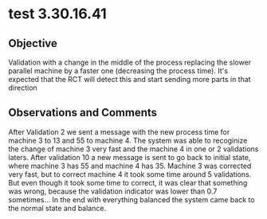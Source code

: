 # test 3.30.16.41
## Objective 

Validation with a change in the middle of the process replacing the slower parallel machine by a faster one (decreasing the process time). It's expected that the RCT will detect this and start sending more parts in that direction

## Observations and Comments
After Validation 2 we sent a message with the new process time for machine 3 to 13 and 55 to machine 4. The system was able to recoginize the change of machine 3 very fast and the machine 4 in one or 2 validations laters. After validation 10 a new message is sent to go back to initial state, where machine 3 has 55 and machine 4 has 35. Machine 3 was corrected very fast, but to correct machine 4 it took some time around 5 validations. But even though it took some time to correct, it was clear that something was wrong, because the validation indicator was lower than 0.7 sometimes... In the end with everything balanced the system came back to the normal state and balance.

